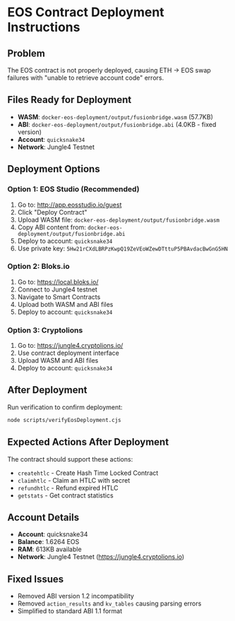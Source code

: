 # EOS Contract Deployment Instructions

## Problem
The EOS contract is not properly deployed, causing ETH → EOS swap failures with "unable to retrieve account code" errors.

## Files Ready for Deployment
- **WASM**: `docker-eos-deployment/output/fusionbridge.wasm` (57.7KB)
- **ABI**: `docker-eos-deployment/output/fusionbridge.abi` (4.0KB - fixed version)
- **Account**: `quicksnake34`
- **Network**: Jungle4 Testnet

## Deployment Options

### Option 1: EOS Studio (Recommended)
1. Go to: http://app.eosstudio.io/guest
2. Click "Deploy Contract"
3. Upload WASM file: `docker-eos-deployment/output/fusionbridge.wasm`
4. Copy ABI content from: `docker-eos-deployment/output/fusionbridge.abi`
5. Deploy to account: `quicksnake34`
6. Use private key: `5Hw21rCXdLBRPzKwpQ19ZeVEoWZewDTttuP5PBAvdacBwGnG5HN`

### Option 2: Bloks.io
1. Go to: https://local.bloks.io/
2. Connect to Jungle4 testnet
3. Navigate to Smart Contracts
4. Upload both WASM and ABI files
5. Deploy to account: `quicksnake34`

### Option 3: Cryptolions
1. Go to: https://jungle4.cryptolions.io/
2. Use contract deployment interface
3. Upload WASM and ABI files
4. Deploy to account: `quicksnake34`

## After Deployment
Run verification to confirm deployment:
```bash
node scripts/verifyEosDeployment.cjs
```

## Expected Actions After Deployment
The contract should support these actions:
- `createhtlc` - Create Hash Time Locked Contract
- `claimhtlc` - Claim an HTLC with secret
- `refundhtlc` - Refund expired HTLC
- `getstats` - Get contract statistics

## Account Details
- **Account**: quicksnake34
- **Balance**: 1.6264 EOS
- **RAM**: 613KB available
- **Network**: Jungle4 Testnet (https://jungle4.cryptolions.io)

## Fixed Issues
- Removed ABI version 1.2 incompatibility
- Removed `action_results` and `kv_tables` causing parsing errors
- Simplified to standard ABI 1.1 format